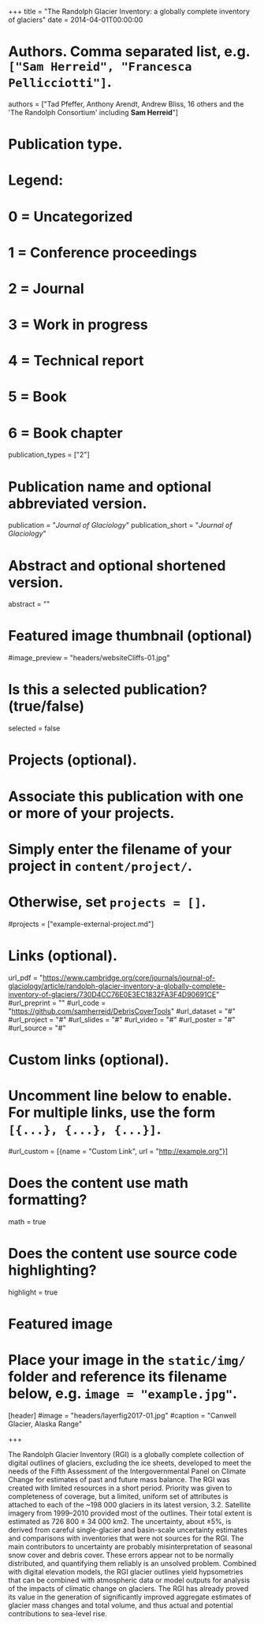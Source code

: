 +++
title = "The Randolph Glacier Inventory: a globally complete inventory of glaciers"
date = 2014-04-01T00:00:00

# Authors. Comma separated list, e.g. `["Sam Herreid", "Francesca Pellicciotti"]`.
authors = ["Tad Pfeffer, Anthony Arendt, Andrew Bliss, 16 others and the 'The Randolph Consortium' including **Sam Herreid**"]

# Publication type.
# Legend:
# 0 = Uncategorized
# 1 = Conference proceedings
# 2 = Journal
# 3 = Work in progress
# 4 = Technical report
# 5 = Book
# 6 = Book chapter
publication_types = ["2"]

# Publication name and optional abbreviated version.
publication = "*Journal of Glaciology*"
publication_short = "*Journal of Glaciology*"

# Abstract and optional shortened version.
abstract = ""

# Featured image thumbnail (optional)
#image_preview = "headers/websiteCliffs-01.jpg"

# Is this a selected publication? (true/false)
selected = false

# Projects (optional).
#   Associate this publication with one or more of your projects.
#   Simply enter the filename of your project in `content/project/`.
#   Otherwise, set `projects = []`.
#projects = ["example-external-project.md"]

# Links (optional).
url_pdf = "https://www.cambridge.org/core/journals/journal-of-glaciology/article/randolph-glacier-inventory-a-globally-complete-inventory-of-glaciers/730D4CC76E0E3EC1832FA3F4D90691CE"
#url_preprint = ""
#url_code = "https://github.com/samherreid/DebrisCoverTools"
#url_dataset = "#"
#url_project = "#"
#url_slides = "#"
#url_video = "#"
#url_poster = "#"
#url_source = "#"

# Custom links (optional).
#   Uncomment line below to enable. For multiple links, use the form `[{...}, {...}, {...}]`.
#url_custom = [{name = "Custom Link", url = "http://example.org"}]

# Does the content use math formatting?
math = true

# Does the content use source code highlighting?
highlight = true

# Featured image
# Place your image in the `static/img/` folder and reference its filename below, e.g. `image = "example.jpg"`.
[header]
#image = "headers/layerfig2017-01.jpg"
#caption = "Canwell Glacier, Alaska Range"

+++

The Randolph Glacier Inventory (RGI) is a globally complete collection of digital outlines of glaciers, excluding the ice sheets, developed to meet the needs of the Fifth Assessment of the Intergovernmental Panel on Climate Change for estimates of past and future mass balance. The RGI was created with limited resources in a short period. Priority was given to completeness of coverage, but a limited, uniform set of attributes is attached to each of the ~198 000 glaciers in its latest version, 3.2. Satellite imagery from 1999–2010 provided most of the outlines. Their total extent is estimated as 726 800 ± 34 000 km2. The uncertainty, about ±5%, is derived from careful single-glacier and basin-scale uncertainty estimates and comparisons with inventories that were not sources for the RGI. The main contributors to uncertainty are probably misinterpretation of seasonal snow cover and debris cover. These errors appear not to be normally distributed, and quantifying them reliably is an unsolved problem. Combined with digital elevation models, the RGI glacier outlines yield hypsometries that can be combined with atmospheric data or model outputs for analysis of the impacts of climatic change on glaciers. The RGI has already proved its value in the generation of significantly improved aggregate estimates of glacier mass changes and total volume, and thus actual and potential contributions to sea-level rise.
